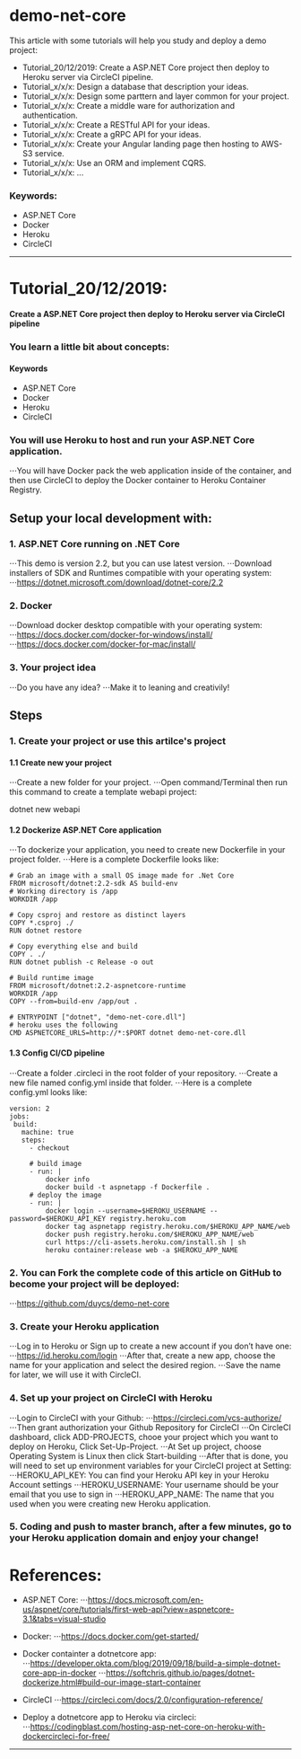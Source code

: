 # demo-net-core
This article with some tutorials will help you study and deploy a demo project:
- Tutorial_20/12/2019: Create a ASP.NET Core project then deploy to Heroku server via CircleCI pipeline.
- Tutorial_x/x/x: Design a database that description your ideas.
- Tutorial_x/x/x: Design some parttern and layer common for your project.
- Tutorial_x/x/x: Create a middle ware for authorization and authentication.
- Tutorial_x/x/x: Create a RESTful API for your ideas.
- Tutorial_x/x/x: Create a gRPC API for your ideas.
- Tutorial_x/x/x: Create your Angular landing page then hosting to AWS-S3 service.
- Tutorial_x/x/x: Use an ORM and implement CQRS.
- Tutorial_x/x/x: ...

### Keywords: 
- ASP.NET Core
- Docker
- Heroku
- CircleCI

---
# Tutorial_20/12/2019: 
#### Create a ASP.NET Core project then deploy to Heroku server via CircleCI pipeline

### You learn a little bit about concepts:
#### Keywords
- ASP.NET Core
- Docker
- Heroku
- CircleCI

### You will use Heroku to host and run your ASP.NET Core application. 
⋅⋅⋅You will have Docker pack the web application inside of the container, and then use CircleCI to deploy the Docker container to Heroku Container Registry.


## Setup your local development with:

### 1. ASP.NET Core running on .NET Core 
⋅⋅⋅This demo is version 2.2, but you can use latest version.
⋅⋅⋅Download installers of SDK and Runtimes compatible with your operating system: 
⋅⋅⋅https://dotnet.microsoft.com/download/dotnet-core/2.2

### 2. Docker 
⋅⋅⋅Download docker desktop compatible with your operating system: 
⋅⋅⋅https://docs.docker.com/docker-for-windows/install/
⋅⋅⋅https://docs.docker.com/docker-for-mac/install/

### 3. Your project idea
⋅⋅⋅Do you have any idea? 
⋅⋅⋅Make it to leaning and creativily!

## Steps

### 1. Create your project or use this artilce's project
#### 1.1 Create new your project
⋅⋅⋅Create a new folder for your project.
⋅⋅⋅Open command/Terminal then run this command to create a template webapi project:

  dotnet new webapi

#### 1.2 Dockerize ASP.NET Core application
⋅⋅⋅To dockerize your application, you need to create new Dockerfile in your project folder.
⋅⋅⋅Here is a complete Dockerfile looks like:

```docker
# Grab an image with a small OS image made for .Net Core
FROM microsoft/dotnet:2.2-sdk AS build-env
# Working directory is /app
WORKDIR /app

# Copy csproj and restore as distinct layers
COPY *.csproj ./
RUN dotnet restore

# Copy everything else and build
COPY . ./
RUN dotnet publish -c Release -o out

# Build runtime image
FROM microsoft/dotnet:2.2-aspnetcore-runtime
WORKDIR /app
COPY --from=build-env /app/out .

# ENTRYPOINT ["dotnet", "demo-net-core.dll"]
# heroku uses the following
CMD ASPNETCORE_URLS=http://*:$PORT dotnet demo-net-core.dll
```

#### 1.3 Config CI/CD pipeline
⋅⋅⋅Create a folder .circleci in the root folder of your repository. 
⋅⋅⋅Create a new file named config.yml inside that folder.
⋅⋅⋅Here is a complete config.yml looks like:

```
version: 2
jobs:
 build:
   machine: true
   steps:
     - checkout 

     # build image
     - run: |         
         docker info
         docker build -t aspnetapp -f Dockerfile .
     # deploy the image
     - run: |         
         docker login --username=$HEROKU_USERNAME --password=$HEROKU_API_KEY registry.heroku.com
         docker tag aspnetapp registry.heroku.com/$HEROKU_APP_NAME/web
         docker push registry.heroku.com/$HEROKU_APP_NAME/web                
         curl https://cli-assets.heroku.com/install.sh | sh
         heroku container:release web -a $HEROKU_APP_NAME
```

### 2. You can Fork the complete code of this article on GitHub to become your project will be deployed:
⋅⋅⋅https://github.com/duycs/demo-net-core

### 3. Create your Heroku application
⋅⋅⋅Log in to Heroku or Sign up to create a new account if you don’t have one: 
⋅⋅⋅https://id.heroku.com/login
⋅⋅⋅After that, create a new app, choose the name for your application and select the desired region. 
⋅⋅⋅Save the name for later, we will use it with CircleCI.

### 4. Set up your project on CircleCI with Heroku
⋅⋅⋅Login to CircleCI with your Github: 
⋅⋅⋅https://circleci.com/vcs-authorize/
⋅⋅⋅Then grant authorization your Github Repository for CircleCI
⋅⋅⋅On CircleCI dashboard, click ADD-PROJECTS, chooe your project which you want to deploy on Heroku, Click Set-Up-Project.
⋅⋅⋅At Set up project, choose Operating System is Linux then click Start-building
⋅⋅⋅After that is done, you will need to set up environment variables for your CircleCI project at Setting:
⋅⋅⋅HEROKU_API_KEY: You can find your Heroku API key in your Heroku Account settings
⋅⋅⋅HEROKU_USERNAME: Your username should be your email that you use to sign in 
⋅⋅⋅HEROKU_APP_NAME: The name that you used when you were creating new Heroku application.

### 5. Coding and push to master branch, after a few minutes, go to your Heroku application domain and enjoy your change!

# References:
- ASP.NET Core:
⋅⋅⋅https://docs.microsoft.com/en-us/aspnet/core/tutorials/first-web-api?view=aspnetcore-3.1&tabs=visual-studio

- Docker:
⋅⋅⋅https://docs.docker.com/get-started/

- Docker containter a dotnetcore app:
⋅⋅⋅https://developer.okta.com/blog/2019/09/18/build-a-simple-dotnet-core-app-in-docker
⋅⋅⋅https://softchris.github.io/pages/dotnet-dockerize.html#build-our-image-start-container

- CircleCI
⋅⋅⋅https://circleci.com/docs/2.0/configuration-reference/

- Deploy a dotnetcore app to Heroku via circleci:
⋅⋅⋅https://codingblast.com/hosting-asp-net-core-on-heroku-with-dockercircleci-for-free/

---
